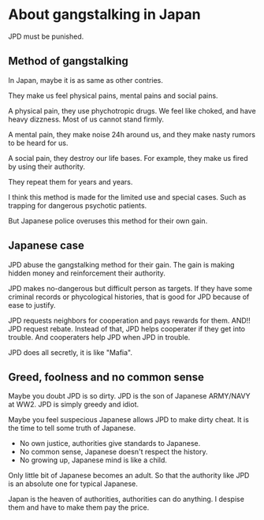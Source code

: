 # About gangstalking in Japan

JPD must be punished.

## Method of gangstalking

In Japan, maybe it is as same as other contries.

They make us feel physical pains, mental pains and social pains.

A physical pain, they use phychotropic drugs.
We feel like choked, and have heavy dizzness.
Most of us cannot stand firmly.

A mental pain, they make noise 24h around us,
and they make nasty rumors to be heard for us.

A social pain, they destroy our life bases.
For example, they make us fired by using their authority.

They repeat them for years and years.

I think this method is made for the limited use and special cases.
Such as trapping for dangerous psychotic patients.

But Japanese police overuses this method for their own gain.

## Japanese case

JPD abuse the gangstalking method for their gain.
The gain is making hidden money and  reinforcement their authority.

JPD makes no-dangerous but difficult person as targets.
If they have some criminal records or phycological histories,
that is good for JPD because of ease to justify.

JPD requests neighbors for cooperation and pays rewards for them.
AND!! JPD request rebate. 
Instead of that, JPD helps cooperater if they get into trouble.
And cooperaters help JPD when JPD in trouble.

JPD does all secretly, it is like "Mafia".

## Greed, foolness and no common sense

Maybe you doubt JPD is so dirty.
JPD is the son of Japanese ARMY/NAVY at WW2.
JPD is simply greedy and idiot.

Maybe you feel suspecious Japanese allows JPD to make dirty cheat.
It is the time to tell some truth of Japanese.

- No own justice, authorities give standards to Japanese.
- No common sense, Japanese doesn't respect the history.
- No growing up, Japanese mind is like a child.

Only little bit of Japanese becomes an adult.
So that the authority like JPD is an absolute one for typical Japanese.

Japan is the heaven of authorities, authorities can do anything.
I despise them and have to make them pay the price.